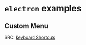 # `electron` examples

## Custom Menu

SRC: [Keyboard Shortcuts](https://www.electronjs.org/docs/latest/tutorial/keyboard-shortcuts)
